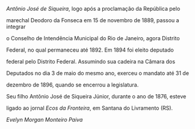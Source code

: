 

*Antônio José de Siqueira*, logo após a proclamação da República pelo

marechal Deodoro da Fonseca em 15 de novembro de 1889, passou a integrar

o Conselho de Intendência Municipal do Rio de Janeiro, agora Distrito

Federal, no qual permaneceu até 1892. Em 1894 foi eleito deputado

federal pelo Distrito Federal. Assumindo sua cadeira na Câmara dos

Deputados no dia 3 de maio do mesmo ano, exerceu o mandato até 31 de

dezembro de 1896, quando se encerrou a legislatura.



Seu filho Antônio José de Siqueira Júnior, durante o ano de 1876, esteve

ligado ao jornal *Ecos da Fronteira*, em Santana do Livramento (RS).



*Evelyn Morgan* *Monteiro Paiva*




